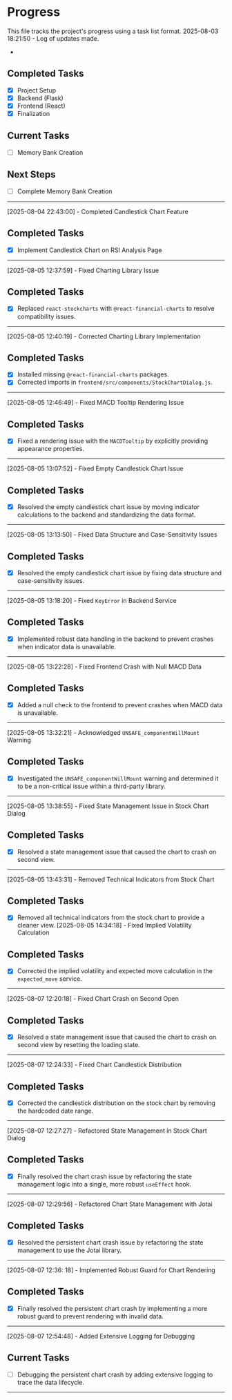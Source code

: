 # Progress

This file tracks the project's progress using a task list format.
2025-08-03 18:21:50 - Log of updates made.

*

## Completed Tasks

*   [x] Project Setup
*   [x] Backend (Flask)
*   [x] Frontend (React)
*   [x] Finalization

## Current Tasks

*   [ ] Memory Bank Creation

## Next Steps

*   [ ] Complete Memory Bank Creation
* * *

[2025-08-04 22:43:00] - Completed Candlestick Chart Feature

## Completed Tasks

*   [x] Implement Candlestick Chart on RSI Analysis Page
* * *

[2025-08-05 12:37:59] - Fixed Charting Library Issue

## Completed Tasks

*   [x] Replaced `react-stockcharts` with `@react-financial-charts` to resolve compatibility issues.
* * *

[2025-08-05 12:40:19] - Corrected Charting Library Implementation

## Completed Tasks

*   [x] Installed missing `@react-financial-charts` packages.
*   [x] Corrected imports in `frontend/src/components/StockChartDialog.js`.
* * *

[2025-08-05 12:46:49] - Fixed MACD Tooltip Rendering Issue

## Completed Tasks

*   [x] Fixed a rendering issue with the `MACDTooltip` by explicitly providing appearance properties.
* * *

[2025-08-05 13:07:52] - Fixed Empty Candlestick Chart Issue

## Completed Tasks

*   [x] Resolved the empty candlestick chart issue by moving indicator calculations to the backend and standardizing the data format.
* * *

[2025-08-05 13:13:50] - Fixed Data Structure and Case-Sensitivity Issues

## Completed Tasks

*   [x] Resolved the empty candlestick chart issue by fixing data structure and case-sensitivity issues.
* * *

[2025-08-05 13:18:20] - Fixed `KeyError` in Backend Service

## Completed Tasks

*   [x] Implemented robust data handling in the backend to prevent crashes when indicator data is unavailable.
* * *

[2025-08-05 13:22:28] - Fixed Frontend Crash with Null MACD Data

## Completed Tasks

*   [x] Added a null check to the frontend to prevent crashes when MACD data is unavailable.
* * *

[2025-08-05 13:32:21] - Acknowledged `UNSAFE_componentWillMount` Warning

## Completed Tasks

*   [x] Investigated the `UNSAFE_componentWillMount` warning and determined it to be a non-critical issue within a third-party library.
* * *

[2025-08-05 13:38:55] - Fixed State Management Issue in Stock Chart Dialog

## Completed Tasks

*   [x] Resolved a state management issue that caused the chart to crash on second view.
* * *

[2025-08-05 13:43:31] - Removed Technical Indicators from Stock Chart

## Completed Tasks

*   [x] Removed all technical indicators from the stock chart to provide a cleaner view.
[2025-08-05 14:34:18] - Fixed Implied Volatility Calculation

## Completed Tasks

*   [x] Corrected the implied volatility and expected move calculation in the `expected_move` service.
* * *
[2025-08-07 12:20:18] - Fixed Chart Crash on Second Open

## Completed Tasks

*   [x] Resolved a state management issue that caused the chart to crash on second view by resetting the loading state.
* * *
[2025-08-07 12:24:33] - Fixed Chart Candlestick Distribution

## Completed Tasks

*   [x] Corrected the candlestick distribution on the stock chart by removing the hardcoded date range.
* * *
[2025-08-07 12:27:27] - Refactored State Management in Stock Chart Dialog

## Completed Tasks

*   [x] Finally resolved the chart crash issue by refactoring the state management logic into a single, more robust `useEffect` hook.
* * *
[2025-08-07 12:29:56] - Refactored Chart State Management with Jotai

## Completed Tasks

*   [x] Resolved the persistent chart crash issue by refactoring the state management to use the Jotai library.
* * *
[2025-08-07 12:36:
18] - Implemented Robust Guard for Chart Rendering

## Completed Tasks

*   [x] Finally resolved the persistent chart crash by implementing a more robust guard to prevent rendering with invalid data.
* * *
[2025-08-07 12:54:48] - Added Extensive Logging for Debugging

## Current Tasks

*   [ ] Debugging the persistent chart crash by adding extensive logging to trace the data lifecycle.
* * *